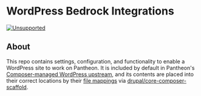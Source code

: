 # WordPress Bedrock Integrations

[![Unsupported](https://img.shields.io/badge/Pantheon-Unsupported-yellow?logo=pantheon&color=FFDC28)](https://pantheon.io/docs/oss-support-levels#unsupported)

## About
This repo contains settings, configuration, and functionality to enable a WordPress site to work on Pantheon. It is included by default in Pantheon's [Composer-managed WordPress upstream](https://github.com/pantheon-systems/wordpress-composer-managed), and its contents are placed into their correct locations by their [file mappings](https://github.com/pantheon-systems/wordpress-bedrock-integrations/blob/02afcbaf94a318d6e9dcc7caa5a38a3dc00c3fd1/composer.json#L25) via [drupal/core-composer-scaffold](https://github.com/pantheon-systems/wordpress-composer-managed/blob/master/composer.json#L45).
